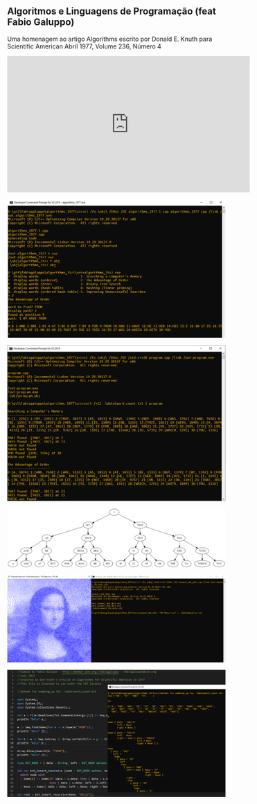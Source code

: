 ## Algoritmos e Linguagens de Programação (feat Fabio Galuppo)

Uma homenagem ao artigo Algorithms escrito por Donald E. Knuth para Scientific American Abril 1977, Volume 236, Número 4

<iframe width="560" height="315" src="https://www.youtube.com/embed/J2mCOVEBL0M" title="YouTube video player" frameborder="0" allow="accelerometer; autoplay; clipboard-write; encrypted-media; gyroscope; picture-in-picture" allowfullscreen></iframe>

![Algorithms 1977 imagem 1](https://github.com/fabiogaluppo/algorithms_1977/blob/main/src/images/algorithms_1977-1.png)

![Algorithms 1977 imagem 2](https://github.com/fabiogaluppo/algorithms_1977/blob/main/src/images/algorithms_1977-2.png)

![Algorithms 1977 binary search tree](https://github.com/fabiogaluppo/algorithms_1977/blob/main/src/images/binary_search_tree.png)

![Algorithms 1977 imagem 3](https://github.com/fabiogaluppo/algorithms_1977/blob/main/src/images/algorithms_1977-3.png)

![Algorithms 1977 imagem 3](https://github.com/fabiogaluppo/algorithms_1977/blob/main/src/images/algorithms_1977-4.png)
